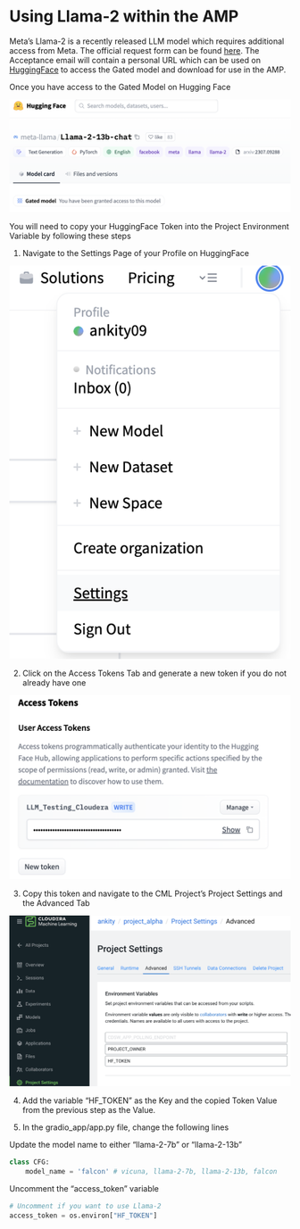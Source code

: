 # Using Llama-2 within the AMP

Meta’s Llama-2 is a recently released LLM model which requires additional access from Meta. The official request form can be found [here](https://ai.meta.com/resources/models-and-libraries/llama-downloads/). The Acceptance email will contain a personal URL which can be used on [HuggingFace](https://huggingface.co/meta-llama) to access the Gated model and download for use in the AMP.

Once you have access to the Gated Model on Hugging Face

![Meta HF](../images/meta_hf.png)

You will need to copy your HuggingFace Token into the Project Environment Variable by following these steps
1. Navigate to the Settings Page of your Profile on HuggingFace

![HF Settings](../images/hf_settings.png)

2. Click on the Access Tokens Tab and generate a new token if you do not already have one

![HF Tokens](../images/hf_tokens.png)

3. Copy this token and navigate to the CML Project’s Project Settings and the Advanced Tab

![CML Env](../images/cml_env.png)

4. Add the variable “HF_TOKEN” as the Key and the copied Token Value from the previous step as the Value.

5. In the gradio_app/app.py file, change the following lines 

Update the model name to either “llama-2-7b” or “llama-2-13b”
```python
class CFG:
    model_name = 'falcon' # vicuna, llama-2-7b, llama-2-13b, falcon
```
Uncomment the “access_token” variable
```python
# Uncomment if you want to use Llama-2
access_token = os.environ["HF_TOKEN"]
```

